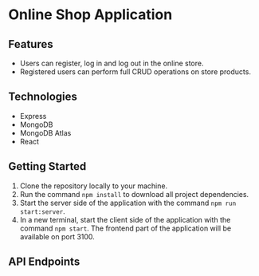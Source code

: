# Online Shop Application

## Features

- Users can register, log in and log out in the online store.
- Registered users can perform full CRUD operations on store products.

## Technologies

- Express
- MongoDB
- MongoDB Atlas
- React

## Getting Started

1. Clone the repository locally to your machine.
2. Run the command `npm install` to download all project dependencies.
3. Start the server side of the application with the command `npm run start:server`.
4. In a new terminal, start the client side of the application with the command `npm start`. The frontend part of the application will be available on port 3100.

## API Endpoints

